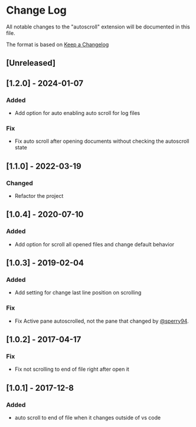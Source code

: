# Change Log

All notable changes to the "autoscroll" extension will be documented in this file.

The format is based on [Keep a Changelog](http://keepachangelog.com/en/1.0.0/)

## [Unreleased]

## [1.2.0] - 2024-01-07
### Added
- Add option for auto enabling auto scroll for log files

### Fix
- Fix auto scroll after opening documents without checking the autoscroll state

## [1.1.0] - 2022-03-19
### Changed 
- Refactor the project

## [1.0.4] - 2020-07-10
### Added
- Add option for scroll all opened files and change default behavior

## [1.0.3] - 2019-02-04
### Added
- Add setting for change last line position on scrolling

### Fix
- Fix Active pane autoscrolled, not the pane that changed by [@sperry94](https://github.com/sperry94).

## [1.0.2] - 2017-04-17
### Fix
- Fix not scrolling to end of file right after open it

## [1.0.1] - 2017-12-8
### Added
- auto scroll to end of file when it changes outside of vs code
